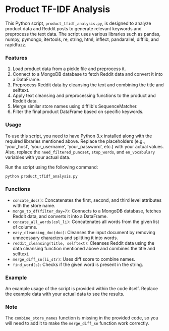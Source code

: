 # Product TF-IDF Analysis

This Python script, `product_tfidf_analysis.py`, is designed to analyze product data and Reddit posts to generate relevant keywords and preprocess the text data. The script uses various libraries such as pandas, numpy, pymongo, itertools, re, string, html, inflect, pandarallel, difflib, and rapidfuzz.

### Features

1. Load product data from a pickle file and preprocess it.
2. Connect to a MongoDB database to fetch Reddit data and convert it into a DataFrame.
3. Preprocess Reddit data by cleansing the text and combining the title and selftext.
4. Apply text cleansing and preprocessing functions to the product and Reddit data.
5. Merge similar store names using difflib's SequenceMatcher.
6. Filter the final product DataFrame based on specific keywords.

### Usage

To use this script, you need to have Python 3.x installed along with the required libraries mentioned above. Replace the placeholders (e.g., 'your_host', 'your_username', 'your_password', etc.) with your actual values. Also, replace the `need_filtered_puncset`, `stop_words`, and `en_vocabulary` variables with your actual data.

Run the script using the following command:

```bash
python product_tfidf_analysis.py
```

### Functions

- `concate_doc()`: Concatenates the first, second, and third level attributes with the store name.
- `mongo_to_df(filter_day=7)`: Connects to a MongoDB database, fetches Reddit data, and converts it into a DataFrame.
- `concate_all_words(col_li)`: Concatenates all words from the given list of columns.
- `easy_cleansing_doc(doc)`: Cleanses the input document by removing unnecessary characters and splitting it into words.
- `reddit_cleansing(title, selftext)`: Cleanses Reddit data using the data cleansing function mentioned above and combines the title and selftext.
- `merge_diff_sn(li_str)`: Uses diff score to combine names.
- `find_word(s)`: Checks if the given word is present in the string.

### Example

An example usage of the script is provided within the code itself. Replace the example data with your actual data to see the results.

### Note

The `combine_store_names` function is missing in the provided code, so you will need to add it to make the `merge_diff_sn` function work correctly.